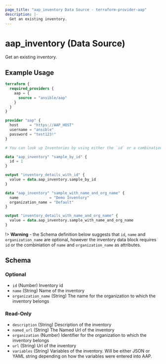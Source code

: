 ```yaml
---
page_title: "aap_inventory Data Source - terraform-provider-aap"
description: |-
  Get an existing inventory.
---
```


# aap_inventory (Data Source)

Get an existing inventory.


## Example Usage

```terraform
terraform {
  required_providers {
    aap = {
      source = "ansible/aap"
    }
  }
}

provider "aap" {
  host     = "https://AAP_HOST"
  username = "ansible"
  password = "test123!"
}

# You can look up Inventories by using either the `id` or a combination of `name` and `organization_name`.

data "aap_inventory" "sample_by_id" {
  id = 1
}

output "inventory_details_with_id" {
  value = data.aap_inventory.sample_by_id
}

data "aap_inventory" "sample_with_name_and_org_name" {
  name              = "Demo Inventory"
  organization_name = "Default"
}

output "inventory_details_with_name_and_org_name" {
  value = data.aap_inventory.sample_with_name_and_org_name
}
```


!> **Warning** - the Schema definition below suggests that `id`, `name` and `organization_name` are optional, however the inventory data block requires `id` or the combiniation of `name` and `organization_name` as attributes.

<!-- schema generated by tfplugindocs -->
## Schema

### Optional

- `id` (Number) Inventory id
- `name` (String) Name of the inventory
- `organization_name` (String) The name for the organization to which the inventory belongs

### Read-Only

- `description` (String) Description of the inventory
- `named_url` (String) The Named Url of the inventory
- `organization` (Number) Identifier for the organization to which the inventory belongs
- `url` (String) Url of the inventory
- `variables` (String) Variables of the inventory. Will be either JSON or YAML string depending on how the variables were entered into AAP.
